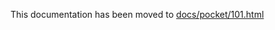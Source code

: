 This documentation has been moved to [docs/pocket/101.html](https://sel-project.github.io/sel-utils/pocket/101.html)
